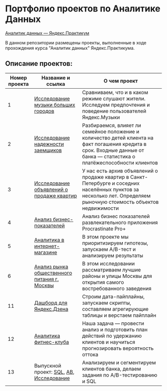 # Портфолио проектов по Аналитике Данных

[Аналитик данных — Яндекс.Практикум](https://praktikum.yandex.ru/data-analyst/)

В данном репозитории размещены проекты, выполненные в ходе прохождения курса "Аналитик данных" Яндекс.Практикума.

## Описание проектов:
| Номер проекта | Название и ссылка | О чем проект                                                     |
|---------------|-------------------|------------------------------------------------------------------|
|1              |[Исследование музыки больших городов](https://github.com/chudoatr/Yandex_data_analytist/blob/main/01.Музыка_больших_городов/01.Музыка_больших_городов.ipynb)|Сравниваем, что и в каком режиме слушают жители. Исследуем предпочтения и поведение пользователей Яндекс.Музыки|
|2              |[Исследование надежности заемщиков](https://github.com/chudoatr/Yandex_data_analytist/tree/main/02.Исследование%20надёжности%20заёмщиков)|Разбираемся, влияет ли семейное положение и количество детей клиента на факт погашения кредита в срок. Входные данные от банка — статистика о платёжеспособности клиентов|
|3              |[Исследование объявлений о продаже квартир](https://github.com/chudoatr/Yandex_data_analytist/tree/main/03.Исследование_объявлений_о_продаже_квартир)| У нас есть архив объявлений о продаже квартир в Санкт-Петербурге и соседних населённых пунктов за несколько лет. Определяем рыночную стоимость объектов недвижимости|
|4              |[Анализ бизнес-показателей](https://github.com/chudoatr/Yandex_data_analytist/tree/main/04.Анализ_бизнес-показателей)|Анализ бизнес показателей развлекательного приложения Procrastinate Pro+|
|5              |[Аналитика в интернет-магазине](https://github.com/chudoatr/Yandex_data_analytist/tree/main/AB-тестирование_интеренет-магазина)|В этом проекте мы приоритизируем гипотезы, запускаем A/B-тест и анализируем результаты|
|6              |[Анализ рынка общественного питания г. Москвы](https://github.com/chudoatr/Yandex_data_analytist/tree/main/06.Рынок_заведений_общественного_питания_Москвы)|В этом исследовании рассматриваем лучшие районы и улицы Москвы для открытия самого востребованного заведения|
|11             |[Дашборд для Яндекс.Дзена](https://github.com/Kvazzart/Yandex.Praktikum_DA/blob/main/11_Дашборд%20для%20Яндекс.Дзен/Анализ%20взаимодействия%20пользователей%20с%20карточками%20Яндекс.pdf)|Строим дата-пайплайны, запускаем скрипты, составляем агрегирующие таблицы и верстаем пайплайн|
|12             |[Аналитика фитнес-клуба](https://github.com/Kvazzart/Yandex.Praktikum_DA/blob/main/12_Стратегия%20взаимодействия%20с%20клиентами%20для%20сети%20фитнес-центров/README.md)|Наша задача — провести анализ и подготовить план действий по удержанию клиентов и научиться прогнозировать вероятность оттока|
|13             |Выпускной проект: [SQL](https://github.com/Kvazzart/Yandex.Praktikum_DA/blob/main/15_Анализ%20базы%20данных%20крупного%20сервиса%20для%20чтения%20книг%20по%20подписке/sql.ipynb), [AB](https://github.com/Kvazzart/Yandex.Praktikum_DA/blob/main/14_Оценка%20результатов%20АВ-тестирования%20нового%20механизма%20рекомендаций%20на%20сайте%20интернет-магазина/ab_test.ipynb), [Исследование](https://github.com/Kvazzart/Yandex.Praktikum_DA/blob/main/13_Сегментирование%20клиентов%20банка/bank_clusterization.ipynb)|Анализируем и сегментируем клиентов банка, делаем задания по A/B-тестированию и SQL|

